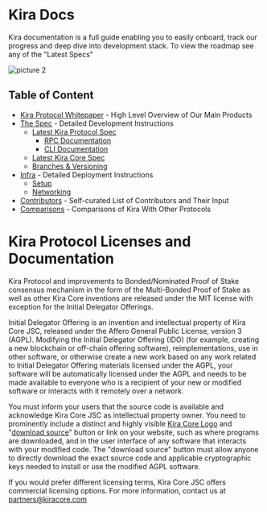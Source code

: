 # Kira Docs

Kira documentation is a full guide enabling you to easily onboard, track our progress and deep dive into development stack. To view the roadmap see any of the "Latest Specs"

![picture 2](https://i.imgur.com/1L5LDHb.png)  

## Table of Content
* [Kira Protocol Whitepaper](Kira-Protocol-Whitepaper.pdf) - High Level Overview of Our Main Products
* [The Spec](spec/README.md) - Detailed Development Instructions
  * [Latest Kira Protocol Spec](spec/iteration-0/README.md)
    * [RPC Documentation](spec/rpc/README.md)
    * [CLI Documentation](spec/cli/README.md)
  * [Latest Kira Core Spec](spec/kira-core/iteration-0/README.md)
  * [Branches & Versioning](spec/versioning.md)
* [Infra](infra/README.md) - Detailed Deployment Instructions
  * [Setup](infra/setup.md) 
  * [Networking](infra/networking.md) 
* [Contributors](contributors.md) - Self-curated List of Contributors and Their Input
* [Comparisons](vs/README.md) - Comparisons of Kira With Other Protocols

# Kira Protocol Licenses and Documentation

Kira Protocol and improvements to Bonded/Nominated Proof of Stake consensus mechanism in the form of the Multi-Bonded Proof of Stake as well as other Kira Core inventions are released under the MIT license with exception for the Initial Delegator Offerings.

Initial Delegator Offering is an invention and intellectual property of Kira Core JSC, released under the Affero General Public License, version 3 (AGPL). Modifying the Initial Delegator Offering (IDO) (for example, creating a new blockchain or off-chain offering software), reimplementations, use in other software, or otherwise create a new work based on any work related to Initial Delegator Offering materials licensed under the AGPL, your software will be automatically licensed under the AGPL and needs to be made available to everyone who is a recipient of your new or modified software or interacts with it remotely over a network. 

You must inform your users that the source code is available and acknowledge Kira Core JSC as intellectual property owner. You need to prominently include a distinct and highly visible [Kira Core Logo](https://github.com/KiraCore/Kira-Protocol-Documentation/blob/master/KIRA-CORE-LOGO.png) and "[download source](https://github.com/KiraCore/Kira-Protocol-Documentation)" button or link on your website, such as where programs are downloaded, and in the user interface of any software that interacts with your modified code. The "download source" button must allow anyone to directly download the exact source code and applicable cryptographic keys needed to install or use the modified AGPL software.

If you would prefer different licensing terms, Kira Core JSC offers commercial licensing options. For more information, contact us at partners@kiracore.com
